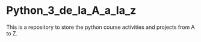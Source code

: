 # Python_3_de_la_A_a_la_z
This is a repository to store the python course activities and projects from A to Z.
